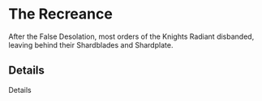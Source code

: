 # The Recreance
After the False Desolation, most orders of the Knights Radiant disbanded, leaving behind their Shardblades and Shardplate.

## Details
Details
